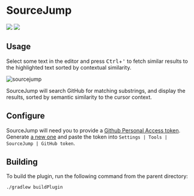 # SourceJump

[![][plugin-repo-svg]][plugin-repo-page]
[![][plugin-download-svg]][plugin-repo-page]

## Usage

Select some text in the editor and press <kbd>Ctrl</kbd>+<kbd>'</kbd> to
fetch similar results to the highlighted text sorted by contextual
similarity.

![sourcejump](https://user-images.githubusercontent.com/175716/114292084-27c6b480-9a5a-11eb-9d7a-92af43211e03.png)

SourceJump will search GitHub for matching substrings, and display the
results, sorted by semantic similarity to the cursor context.

## Configure

SourceJump will need you to provide a
[Github Personal Access token](https://github.com/settings/tokens).
Generate [a new one](https://github.com/settings/tokens/new) and paste
the token into `Settings | Tools | SourceJump | GitHub token`.

## Building

To build the plugin, run the following command from the parent directory:
```
./gradlew buildPlugin
```

<!-- Badges -->
[plugin-repo-page]: https://plugins.jetbrains.com/plugin/16512-sourcejump
[plugin-repo-svg]: https://img.shields.io/jetbrains/plugin/v/16512-sourcejump.svg
[plugin-download-svg]: https://img.shields.io/jetbrains/plugin/d/16512-sourcejump.svg